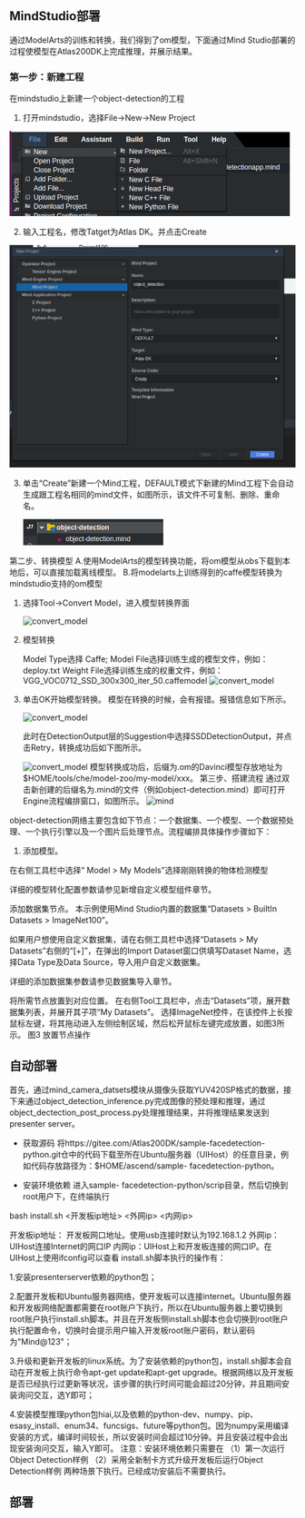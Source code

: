 ## 
## MindStudio部署
通过ModelArts的训练和转换，我们得到了om模型，下面通过Mind Studio部署的过程使模型在Atlas200DK上完成推理，并展示结果。
### 第一步：新建工程
在mindstudio上新建一个object-detection的工程
1. 打开mindstudio，选择File->New->New Project

![new_project](https://github.com/shanchenqi/atlas200DK/blob/master/picture/new_project.png)

2. 输入工程名，修改Tatget为Atlas DK。并点击Create

![creat_project](https://github.com/shanchenqi/atlas200DK/blob/master/picture/create.png)

3. 单击“Create”新建一个Mind工程，DEFAULT模式下新建的Mind工程下会自动生成跟工程名相同的mind文件，如图所示，该文件不可复制、删除、重命名。

     ![creat_project](https://github.com/shanchenqi/atlas200DK/blob/master/picture/creat-project2.png)



第二步、转换模型
A.使用ModelArts的模型转换功能，将om模型从obs下载到本地后，可以直接加载离线模型。
B.将modelarts上训练得到的caffe模型转换为mindstudio支持的om模型
1. 选择Tool->Convert Model，进入模型转换界面

     ![convert_model](https://github.com/shanchenqi/atlas200DK/blob/master/convert_model.png)

2. 模型转换

     Model Type选择 Caffe;
     Model File选择训练生成的模型文件，例如：deploy.txt
     Weight File选择训练生成的权重文件，例如：VGG_VOC0712_SSD_300x300_iter_50.caffemodel
    ![convert_model](https://github.com/shanchenqi/atlas200DK/blob/master/convert_model2.png)

3. 单击OK开始模型转换。
   模型在转换的时候，会有报错。报错信息如下所示。
    
     ![convert_model](https://github.com/shanchenqi/atlas200DK/blob/master/convert_model3.png)

   此时在DetectionOutput层的Suggestion中选择SSDDetectionOutput，并点击Retry，转换成功后如下图所示。

     ![convert_model](https://github.com/shanchenqi/atlas200DK/blob/master/convert_model4.png)
   模型转换成功后，后缀为.om的Davinci模型存放地址为$HOME/tools/che/model-zoo/my-model/xxx。
第三步、搭建流程
通过双击新创建的后缀名为.mind的文件（例如object-detection.mind）即可打开Engine流程编排窗口，如图所示。
     ![mind](https://github.com/shanchenqi/atlas200DK/blob/master/mind.png)

object-detection网络主要包含如下节点：一个数据集、一个模型、一个数据预处理、一个执行引擎以及一个图片后处理节点。流程编排具体操作步骤如下：
1. 添加模型。

在右侧工具栏中选择“ Model > My Models”选择刚刚转换的物体检测模型

详细的模型转化配置参数请参见新增自定义模型组件章节。

添加数据集节点。
本示例使用Mind Studio内置的数据集“Datasets > BuiltIn Datasets > ImageNet100”。

如果用户想使用自定义数据集，请在右侧工具栏中选择“Datasets > My Datasets”右侧的“[+]”，在弹出的Import Dataset窗口供填写Dataset Name，选择Data Type及Data Source，导入用户自定义数据集。

详细的添加数据集参数请参见数据集导入章节。

将所需节点放置到对应位置。
在右侧Tool工具栏中，点击“Datasets”项，展开数据集列表，并展开其子项“My Datasets”。
选择ImageNet控件，在该控件上长按鼠标左键，将其拖动进入左侧绘制区域，然后松开鼠标左键完成放置，如图3所示。
图3 放置节点操作


## 自动部署
首先，通过mind_camera_datsets模块从摄像头获取YUV420SP格式的数据，接下来通过object_detection_inference.py完成图像的预处理和推理，通过object_dectection_post_process.py处理推理结果，并将推理结果发送到presenter server。
* 获取源码
将https://gitee.com/Atlas200DK/sample-facedetection-python.git仓中的代码下载至所在Ubuntu服务器（UIHost）的任意目录，例如代码存放路径为：$HOME/ascend/sample- facedetection-python。

* 安装环境依赖
进入sample- facedetection-python/scrip目录，然后切换到root用户下，在终端执行

bash install.sh <开发板ip地址> <外网ip> <内网ip>

开发板ip地址： 开发板网口地址。使用usb连接时默认为192.168.1.2
外网ip：UIHost连接Internet的网口IP
内网ip：UIHost上和开发板连接的网口IP。在UIHost上使用ifconfig可以查看
install.sh脚本执行的操作有：

1.安装presenterserver依赖的python包；

2.配置开发板和Ubuntu服务器网络，使开发板可以连接internet。Ubuntu服务器和开发板网络配置都需要在root账户下执行，所以在Ubuntu服务器上要切换到root账户执行install.sh脚本。并且在开发板侧install.sh脚本也会切换到root账户执行配置命令，切换时会提示用户输入开发板root账户密码，默认密码为"Mind@123"；

3.升级和更新开发板的linux系统。为了安装依赖的python包，install.sh脚本会自动在开发板上执行命令apt-get update和apt-get upgrade。根据网络以及开发板是否已经执行过更新等状况，该步骤的执行时间可能会超过20分钟，并且期间安装询问交互，选Y即可；

4.安装模型推理python包hiai,以及依赖的python-dev、numpy、pip、esasy_install、enum34、funcsigs、future等python包。因为numpy采用编译安装的方式，编译时间较长，所以安装时间会超过10分钟。并且安装过程中会出现安装询问交互，输入Y即可。
注意：安装环境依赖只需要在 （1）第一次运行Object Detection样例 （2）采用全新制卡方式升级开发板后运行Object Detection样例 两种场景下执行。已经成功安装后不需要执行。
## 部署
